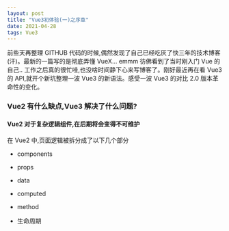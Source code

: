 ```yaml
---
layout: post
title: "Vue3初体验(一)之序章"
date: 2021-04-28
tags: Vue3
---
```


前些天再整理 GITHUB 代码的时候,偶然发现了自己已经吃灰了快三年的技术博客(汗)。最新的一篇写的是彻底弄懂 VueX... emmm 彷佛看到了当时刚入门 Vue 的自己.. 工作之后真的很忙哇,也没啥时间静下心来写博客了。刚好最近再在看 Vue3 的 API,就开个新坑整理一波 Vue3 的新语法。感受一波 Vue3 的对比 2.0 版本革命性的变化。

### Vue2 有什么缺点,Vue3 解决了什么问题?

#### Vue2 对于复杂逻辑组件,在后期将会变得不可维护

在 Vue2 中,页面逻辑被拆分成了以下几个部分

- components

- props

- data

- computed

- method

- 生命周期
